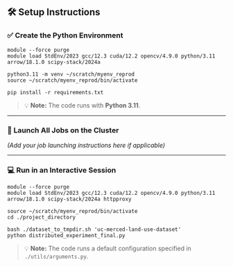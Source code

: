 ## 🛠️ Setup Instructions

### ✅ Create the Python Environment

```
module --force purge
module load StdEnv/2023 gcc/12.3 cuda/12.2 opencv/4.9.0 python/3.11 arrow/18.1.0 scipy-stack/2024a

python3.11 -m venv ~/scratch/myenv_reprod
source ~/scratch/myenv_reprod/bin/activate

pip install -r requirements.txt
```

> 💡 **Note:** The code runs with **Python 3.11**.

---

### 🚀 Launch All Jobs on the Cluster

*(Add your job launching instructions here if applicable)*

---

### 💻 Run in an Interactive Session

```
module --force purge
module load StdEnv/2023 gcc/12.3 cuda/12.2 opencv/4.9.0 python/3.11 arrow/18.1.0 scipy-stack/2024a httpproxy

source ~/scratch/myenv_reprod/bin/activate
cd ./project_directory

bash ./dataset_to_tmpdir.sh 'uc-merced-land-use-dataset'
python distributed_experiment_final.py
```

> 💡 **Note:** The code runs a default configuration specified in `./utils/arguments.py`.
